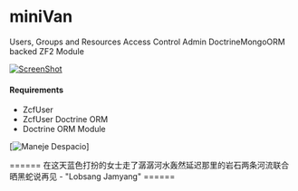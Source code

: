 # miniVan
Users, Groups and Resources Access Control Admin DoctrineMongoORM backed ZF2 Module

[![ScreenShot](http://img.youtube.com/vi/KPTRfUPqqF4/0.jpg)](https://www.youtube.com/watch?v=KPTRfUPqqF4)

#### Requirements

* ZcfUser
* ZcfUser Doctrine ORM
* Doctrine ORM Module



[![Maneje Despacio](http://www.cdr.cr/sites/default/files/styles/img-lst-media/public/ruta_32_53.jpg?itok=ib7HrzT2)]

====== 在这天蓝色打扮的女士走了潺潺河水轰然延迟那里的岩石两条河流联合晒黑蛇说再见  - "Lobsang Jamyang" ======

